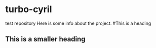 turbo-cyril
===========

test repository
Here is some info about the project.
#This is a heading

## This is a smaller heading

